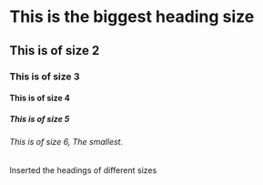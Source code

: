 # This is the biggest heading size
## This is of size 2
### This is of size 3
#### This is of size 4
##### This is of size 5
###### This is of size 6, The smallest.
Inserted the headings of different sizes
